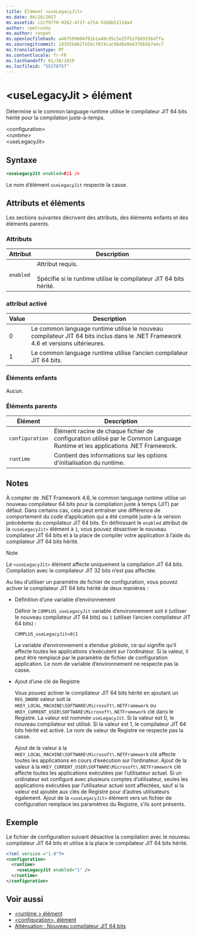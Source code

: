 ```yaml
---
title: Élément <useLegacyJit>
ms.date: 04/26/2017
ms.assetid: c2cf97f0-9262-4f1f-a754-5568b51110ad
author: rpetrusha
ms.author: ronpet
ms.openlocfilehash: a467599084f01b1a48c95c5e25fb1f869156dffa
ms.sourcegitcommit: 14355b4b2fe5bcf874cac96d0a9e6376b567e4c7
ms.translationtype: MT
ms.contentlocale: fr-FR
ms.lasthandoff: 01/30/2019
ms.locfileid: "55278757"
---
```

# <a name="uselegacyjit-element"></a>\<useLegacyJit > élément

Détermine si le common language runtime utilise le compilateur JIT 64 bits hérité pour la compilation juste-à-temps.  
  
\<configuration>  
\<runtime>  
\<useLegacyJit>
  
## <a name="syntax"></a>Syntaxe  
  
```xml
<useLegacyJit enabled=0|1 />
```

Le nom d’élément `useLegacyJit` respecte la casse.
  
## <a name="attributes-and-elements"></a>Attributs et éléments

Les sections suivantes décrivent des attributs, des éléments enfants et des éléments parents.  
  
### <a name="attributes"></a>Attributs  
  
| Attribut | Description                                                                                   |  
| --------- | --------------------------------------------------------------------------------------------- |  
| `enabled` | Attribut requis.<br><br>Spécifie si le runtime utilise le compilateur JIT 64 bits hérité. |  
  
### <a name="enabled-attribute"></a>attribut activé  
  
| Value | Description                                                                                                         |  
| ----- | ------------------------------------------------------------------------------------------------------------------- |  
| 0     | Le common language runtime utilise le nouveau compilateur JIT 64 bits inclus dans le .NET Framework 4.6 et versions ultérieures. |  
| 1     | Le common language runtime utilise l’ancien compilateur JIT 64 bits.                                                     |  
  
### <a name="child-elements"></a>Éléments enfants

Aucun.
  
### <a name="parent-elements"></a>Éléments parents  
  
| Élément         | Description                                                                                                       |  
| --------------- | ----------------------------------------------------------------------------------------------------------------- |  
| `configuration` | Élément racine de chaque fichier de configuration utilisé par le Common Language Runtime et les applications .NET Framework. |  
| `runtime`       | Contient des informations sur les options d'initialisation du runtime.                                                        |  
  
## <a name="remarks"></a>Notes  

À compter de .NET Framework 4.6, le common language runtime utilise un nouveau compilateur 64 bits pour la compilation juste à temps (JIT) par défaut. Dans certains cas, cela peut entraîner une différence de comportement du code d’application qui a été compilé juste-à la version précédente du compilateur JIT 64 bits. En définissant le `enabled` attribut de la `<useLegacyJit>` élément à `1`, vous pouvez désactiver le nouveau compilateur JIT 64 bits et à la place de compiler votre application à l’aide du compilateur JIT 64 bits hérité.  
  
> [!NOTE]
> Le `<useLegacyJit>` élément affecte uniquement la compilation JIT 64 bits. Compilation avec le compilateur JIT 32 bits n’est pas affectée.  
  
Au lieu d’utiliser un paramètre de fichier de configuration, vous pouvez activer le compilateur JIT 64 bits hérité de deux manières :  
  
- Définition d’une variable d’environnement

  Définir le `COMPLUS_useLegacyJit` variable d’environnement soit `0` (utiliser le nouveau compilateur JIT 64 bits) ou `1` (utiliser l’ancien compilateur JIT 64 bits) :
  
  ```  
  COMPLUS_useLegacyJit=0|1  
  ```  
  
  La variable d’environnement a *étendue globale*, ce qui signifie qu’il affecte toutes les applications s’exécutent sur l’ordinateur. Si la valeur, il peut être remplacé par le paramètre de fichier de configuration application. Le nom de variable d’environnement ne respecte pas la casse.
  
- Ajout d’une clé de Registre

  Vous pouvez activer le compilateur JIT 64 bits hérité en ajoutant un `REG_DWORD` valeur soit la `HKEY_LOCAL_MACHINE\SOFTWARE\Microsoft\.NETFramework` ou `HKEY_CURRENT_USER\SOFTWARE\Microsoft\.NETFramework` clé dans le Registre. La valeur est nommée `useLegacyJit`. Si la valeur est 0, le nouveau compilateur est utilisé. Si la valeur est 1, le compilateur JIT 64 bits hérité est activé. Le nom de valeur de Registre ne respecte pas la casse.
  
  Ajout de la valeur à la `HKEY_LOCAL_MACHINE\SOFTWARE\Microsoft\.NETFramework` clé affecte toutes les applications en cours d’exécution sur l’ordinateur. Ajout de la valeur à la `HKEY_CURRENT_USER\SOFTWARE\Microsoft\.NETFramework` clé affecte toutes les applications exécutées par l’utilisateur actuel. Si un ordinateur est configuré avec plusieurs comptes d’utilisateur, seules les applications exécutées par l’utilisateur actuel sont affectées, sauf si la valeur est ajoutée aux clés de Registre pour d’autres utilisateurs également. Ajout de la `<useLegacyJit>` élément vers un fichier de configuration remplace les paramètres du Registre, s’ils sont présents.  
  
## <a name="example"></a>Exemple  

Le fichier de configuration suivant désactive la compilation avec le nouveau compilateur JIT 64 bits et utilise à la place le compilateur JIT 64 bits hérité.  
  
```xml  
<?xml version ="1.0"?>  
<configuration>  
  <runtime>  
    <useLegacyJit enabled="1" />  
  </runtime>  
</configuration>  
```  
  
## <a name="see-also"></a>Voir aussi

- [\<runtime > élément](../../../../../docs/framework/configure-apps/file-schema/runtime/runtime-element.md)
- [\<configuration>, élément](../../../../../docs/framework/configure-apps/file-schema/configuration-element.md)
- [Atténuation : Nouveau compilateur JIT 64 bits](../../../../../docs/framework/migration-guide/mitigation-new-64-bit-jit-compiler.md)
